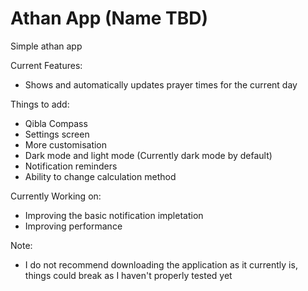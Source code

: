 # Athan App (Name TBD)
Simple athan app

Current Features:
 - Shows and automatically updates prayer times for the current day

Things to add:
 - Qibla Compass
 - Settings screen
 - More customisation
 - Dark mode and light mode (Currently dark mode by default)
 - Notification reminders
 - Ability to change calculation method

Currently Working on:
 - Improving the basic notification impletation
 - Improving performance

Note: 
 - I do not recommend downloading the application as it currently is, things could break as I haven't properly tested yet
